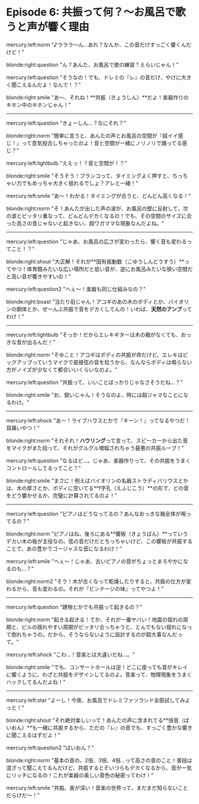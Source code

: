 # Episode 6: 共振って何？〜お風呂で歌うと声が響く理由

mercury:left:norm "♪ラララ〜ん…あれ？なんか、この音だけすっごく響くんだけど！"

blonde:right:question "ん？あんた、お風呂で歌の練習？えらいじゃん！"

mercury:left:question "そうなの！でも、ドレミの『レ』の音だけ、やけに大きく聞こえるんだよ！なんで！？"

blonde:right:smile "あ〜、それね！**共振（きょうしん）**だよ！楽器作りのキホン中のキホンじゃん！"

---

mercury:left:question "きょーしん…？なにそれ？"

blonde:right:norm "簡単に言うと、あんたの声とお風呂の空間が『超イイ感じ！』って意気投合しちゃったのよ！音と空間が一緒にノリノリで踊ってる感じ？"

mercury:left:lightbulb "ええっ！？音と空間が！？"

blonde:right:smile "そうそう！ブランコって、タイミングよく押すと、ちっちゃい力でもめっちゃ大きく揺れるでしょ？アレと一緒！"

mercury:left:smile "あ〜！わかる！タイミングが合うと、どんどん高くなる！"

blonde:right:norm "そ！あんたが出した声の波が、お風呂の壁に反射して、次の波とピッタリ重なって、どんどんデカくなるの！でも、その空間のサイズに合った高さの音じゃないと起きない、超ワガママな現象なんだよね。"

---

mercury:left:question "じゃあ、お風呂の広さが変わったら、響く音も変わるってこと！？"

blonde:right:shout "大正解！それが**固有振動数（こゆうしんどうすう）**ってやつ！体育館みたいな広い場所だと低い音が、逆にお風呂みたいな狭い空間だと高い音が響きやすいの！"

mercury:left:question2 "へぇ〜！楽器も同じ仕組みなの？"

blonde:right:boast "当たり前じゃん！アコギのあの木のボディとか、バイオリンの胴体とか、ぜーんぶ共振で音をデカくしてんの！いわば、**天然のアンプ**ってわけ！"

---

mercury:left:lightbulb "そっか！だからエレキギターは木の箱がなくても、おっきな音が出るんだ！"

blonde:right:norm "そゆこと！アコギはボディの共振が命だけど、エレキはピックアップっていうマイクで直接弦の音を拾うから、なんならボディは鳴らない方がノイズが少なくて都合いいくらいなのよ。"

mercury:left:question "共振って、いいことばっかりじゃなさそうだね…？"

blonde:right:smile "お、鋭いじゃん！そうなのよ、時には超ジャマなことになるわけ。"

---

mercury:left:shock "あー！ライブハウスとかで『キーン！』ってなるやつだ！耳痛いやつ！"

blonde:right:norm "それそれ！**ハウリング**って言って、スピーカーから出た音をマイクがまた拾って、それがグルグル増幅されちゃう最悪の共振ループ！"

mercury:left:question "なるほど…。じゃあ、楽器作りって、その共振をうまくコントロールしてるってこと？"

blonde:right:smile "まさに！例えばバイオリンの名器ストラディバリウスとかは、木の厚さとか、ボディに空いてる**f字孔（えふじこう）**の形で、どの音をどう響かせるか、完璧に計算されてるのよ！"

---

mercury:left:question "ピアノはどうなってるの？あんなおっきな箱全体が鳴ってるの？"

blonde:right:norm "ピアノはね、後ろにある**響板（きょうばん）**っていうデカい木の板が主役なの。弦の音だけだとちっちゃいけど、この響板が共振することで、あの豊かでゴージャスな音になるわけ！"

mercury:left:smile "へぇ〜！じゃあ、古いピアノの音がちょっとまろやかになるのも…？"

blonde:right:norm2 "そう！木が古くなって乾燥したりすると、共振の仕方が変わるから、音も変わるの。それが『ビンテージの味』ってやつよ！"

---

mercury:left:question "建物とかでも共振って起きるの？"

blonde:right:norm "起きる起きる！てか、それが一番ヤバい！地震の揺れの周期と、ビルの揺れやすい周期がピッタリ合っちゃうと、とんでもない揺れになって倒れちゃうの。だから、そうならないように設計するのが超大事なんだって。"

mercury:left:shock "こわ…！音楽とは大違いだね…。"

blonde:right:smile "でも、コンサートホールは逆！どこに座っても音がキレイに響くように、わざと共振をデザインしてるのよ。音楽って、物理現象をうまくハックしてるんだよね！"

---

mercury:left:star "よーし！今夜、お風呂でドレミファソラシド全部試してみよっと！"

blonde:right:shout "それ絶対楽しいって！あんたの声に含まれてる**倍音（ばいおん）**も一緒に共振するから、ただの『レ』の音でも、すっごく豊かな響きに聞こえるはずだよ！"

mercury:left:question2 "ばいおん？"

blonde:right:norm "基本の音の、2倍、3倍、4倍…って高さの音のこと！普段は混ざって聞こえてるんだけど、共振するとそいつらもデカくなるから、音が一気にリッチになるの！これが楽器の美しい音色の秘密ってわけ！"

mercury:left:smile "共振、奥が深い！音楽の世界って、まだまだ知らないことだらけだ〜！"
